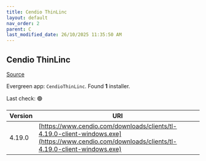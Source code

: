 ```yaml
---
title: Cendio ThinLinc
layout: default
nav_order: 2
parent: C
last_modified_date: 26/10/2025 11:35:50 AM
---
```


## Cendio ThinLinc

[Source](https://www.cendio.com/)

Evergreen app: `CendioThinLinc`. Found **1** installer.

Last check: 🟢

| Version | URI                                                                                                                                            |
| ------- | ---------------------------------------------------------------------------------------------------------------------------------------------- |
| 4.19.0  | [https://www.cendio.com/downloads/clients/tl-4.19.0-client-windows.exe](https://www.cendio.com/downloads/clients/tl-4.19.0-client-windows.exe) |
